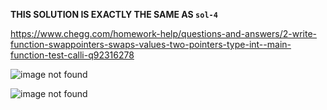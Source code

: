 **THIS SOLUTION IS EXACTLY THE SAME AS `sol-4`**

https://www.chegg.com/homework-help/questions-and-answers/2-write-function-swappointers-swaps-values-two-pointers-type-int--main-function-test-calli-q92316278

![image not found](https://cdn.discordapp.com/attachments/777783416346902538/951635559032426556/unknown.png)

![image not found](https://cdn.discordapp.com/attachments/777783416346902538/951635685071290428/unknown.png)
